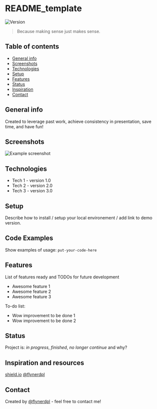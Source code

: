 # README_template 
![Version](https://img.shields.io/badge/version-1.0.2-brightgreen)
> Because making sense just makes sense.

## Table of contents
* [General info](#general-info)
* [Screenshots](#screenshots)
* [Technologies](#technologies)
* [Setup](#setup)
* [Features](#features)
* [Status](#status)
* [Inspiration](#inspiration)
* [Contact](#contact)

## General info
Created to leverage past work, achieve consistency in presentation, save time, and have fun!

## Screenshots
![Example screenshot](./img/screenshot.png)

## Technologies
* Tech 1 - version 1.0
* Tech 2 - version 2.0
* Tech 3 - version 3.0

## Setup
Describe how to install / setup your local environement / add link to demo version.

## Code Examples
Show examples of usage:
`put-your-code-here`

## Features
List of features ready and TODOs for future development
* Awesome feature 1
* Awesome feature 2
* Awesome feature 3

To-do list:
* Wow improvement to be done 1
* Wow improvement to be done 2

## Status
Project is: _in progress_, _finished_, _no longer continue_ and why?

## Inspiration and resources
[shield.io](https://shields.io/#your-badge)
[@flynerdpl](https://www.flynerd.pl/)


## Contact
Created by [@flynerdpl](https://www.flynerd.pl/) - feel free to contact me!

